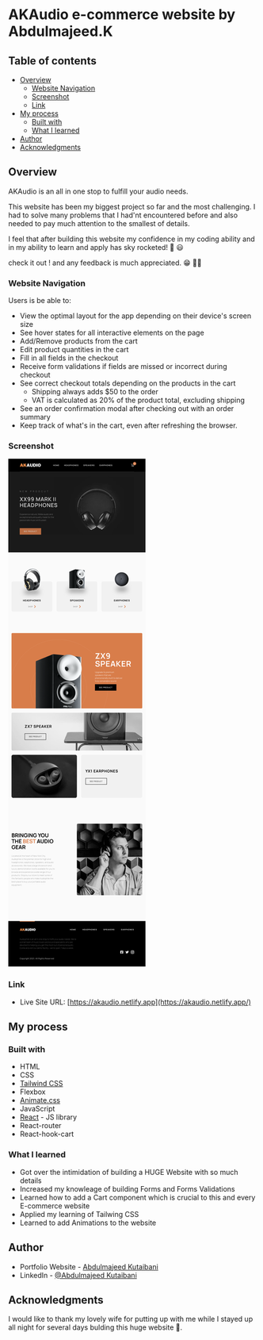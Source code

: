 # AKAudio e-commerce website by Abdulmajeed.K

## Table of contents

- [Overview](#overview)
  - [Website Navigation](#website-navigation)
  - [Screenshot](#screenshot)
  - [Link](#links)
- [My process](#my-process)
  - [Built with](#built-with)
  - [What I learned](#what-i-learned)
- [Author](#author)
- [Acknowledgments](#acknowledgments)

## Overview

AKAudio is an all in one stop to fulfill your audio needs.

This website has been my biggest project so far and the most challenging. I had to solve many problems that I had'nt encountered before and also needed to pay much attention to the smallest of details.

I feel that after building this website my confidence in my coding ability and in my ability to learn and apply has sky rocketed! 🚀 😃

check it out ! and any feedback is much appreciated. 😁 👍🏼

### Website Navigation

Users is be able to:

- View the optimal layout for the app depending on their device's screen size
- See hover states for all interactive elements on the page
- Add/Remove products from the cart
- Edit product quantities in the cart
- Fill in all fields in the checkout
- Receive form validations if fields are missed or incorrect during checkout
- See correct checkout totals depending on the products in the cart
  - Shipping always adds $50 to the order
  - VAT is calculated as 20% of the product total, excluding shipping
- See an order confirmation modal after checking out with an order summary
- Keep track of what's in the cart, even after refreshing the browser.

### Screenshot

![](./src/photoes/websiteScreenShote.png)

### Link

- Live Site URL: [https://akaudio.netlify.app](https://akaudio.netlify.app/)

## My process

### Built with

- HTML
- CSS
- [Tailwind CSS](https://tailwindcss.com/)
- Flexbox
- [Animate.css](https://animate.style/)
- JavaScript
- [React](https://reactjs.org/) - JS library
- React-router
- React-hook-cart

### What I learned

- Got over the intimidation of building a HUGE Website with so much details
- Increased my knowleage of building Forms and Forms Validations
- Learned how to add a Cart component which is crucial to this and every E-commerce website
- Applied my learning of Tailwing CSS
- Learned to add Animations to the website

## Author

- Portfolio Website - [Abdulmajeed Kutaibani](https://www.abdulmajeedk.com/)
- LinkedIn - [@Abdulmajeed Kutaibani](https://www.linkedin.com/in/abdulmajeed-kutaibani-a60477153/)

## Acknowledgments

I would like to thank my lovely wife for putting up with me while I stayed up all night for several days bulding this huge website 💛.
